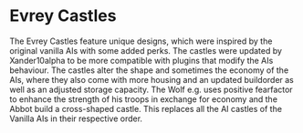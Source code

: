 # Evrey Castles
The Evrey Castles feature unique designs, which were inspired by the original vanilla AIs with some added perks. The castles were updated by Xander10alpha to be more compatible with plugins that modify the AIs behaviour.
The castles alter the shape and sometimes the economy of the AIs, where they also come with more housing and an updated buildorder as well as an adjusted storage capacity.
The Wolf e.g. uses positive fearfactor to enhance the strength of his troops in exchange for economy and the Abbot build a cross-shaped castle.
This replaces all the AI castles of the Vanilla AIs in their respective order.